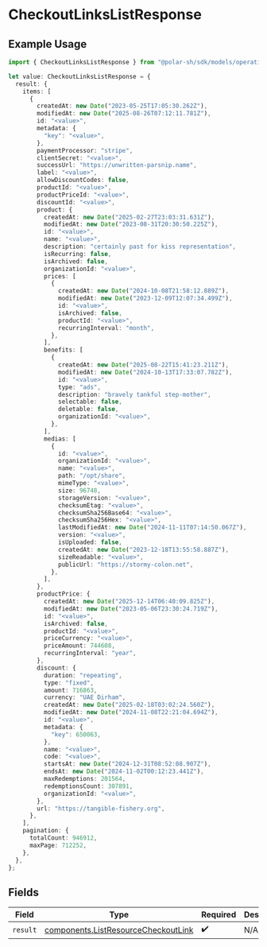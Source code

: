 # CheckoutLinksListResponse

## Example Usage

```typescript
import { CheckoutLinksListResponse } from "@polar-sh/sdk/models/operations/checkoutlinkslist.js";

let value: CheckoutLinksListResponse = {
  result: {
    items: [
      {
        createdAt: new Date("2023-05-25T17:05:30.262Z"),
        modifiedAt: new Date("2025-08-26T07:12:11.781Z"),
        id: "<value>",
        metadata: {
          "key": "<value>",
        },
        paymentProcessor: "stripe",
        clientSecret: "<value>",
        successUrl: "https://unwritten-parsnip.name",
        label: "<value>",
        allowDiscountCodes: false,
        productId: "<value>",
        productPriceId: "<value>",
        discountId: "<value>",
        product: {
          createdAt: new Date("2025-02-27T23:03:31.631Z"),
          modifiedAt: new Date("2023-08-31T20:30:50.225Z"),
          id: "<value>",
          name: "<value>",
          description: "certainly past for kiss representation",
          isRecurring: false,
          isArchived: false,
          organizationId: "<value>",
          prices: [
            {
              createdAt: new Date("2024-10-08T21:58:12.889Z"),
              modifiedAt: new Date("2023-12-09T12:07:34.499Z"),
              id: "<value>",
              isArchived: false,
              productId: "<value>",
              recurringInterval: "month",
            },
          ],
          benefits: [
            {
              createdAt: new Date("2025-08-22T15:41:23.211Z"),
              modifiedAt: new Date("2024-10-13T17:33:07.782Z"),
              id: "<value>",
              type: "ads",
              description: "bravely tankful step-mother",
              selectable: false,
              deletable: false,
              organizationId: "<value>",
            },
          ],
          medias: [
            {
              id: "<value>",
              organizationId: "<value>",
              name: "<value>",
              path: "/opt/share",
              mimeType: "<value>",
              size: 96748,
              storageVersion: "<value>",
              checksumEtag: "<value>",
              checksumSha256Base64: "<value>",
              checksumSha256Hex: "<value>",
              lastModifiedAt: new Date("2024-11-11T07:14:50.067Z"),
              version: "<value>",
              isUploaded: false,
              createdAt: new Date("2023-12-18T13:55:58.887Z"),
              sizeReadable: "<value>",
              publicUrl: "https://stormy-colon.net",
            },
          ],
        },
        productPrice: {
          createdAt: new Date("2025-12-14T06:40:09.825Z"),
          modifiedAt: new Date("2023-05-06T23:30:24.719Z"),
          id: "<value>",
          isArchived: false,
          productId: "<value>",
          priceCurrency: "<value>",
          priceAmount: 744608,
          recurringInterval: "year",
        },
        discount: {
          duration: "repeating",
          type: "fixed",
          amount: 716863,
          currency: "UAE Dirham",
          createdAt: new Date("2025-02-18T03:02:24.560Z"),
          modifiedAt: new Date("2024-11-08T22:21:04.694Z"),
          id: "<value>",
          metadata: {
            "key": 650063,
          },
          name: "<value>",
          code: "<value>",
          startsAt: new Date("2024-12-31T08:52:08.907Z"),
          endsAt: new Date("2024-11-02T00:12:23.441Z"),
          maxRedemptions: 201564,
          redemptionsCount: 307891,
          organizationId: "<value>",
        },
        url: "https://tangible-fishery.org",
      },
    ],
    pagination: {
      totalCount: 946912,
      maxPage: 712252,
    },
  },
};
```

## Fields

| Field                                                                                      | Type                                                                                       | Required                                                                                   | Description                                                                                |
| ------------------------------------------------------------------------------------------ | ------------------------------------------------------------------------------------------ | ------------------------------------------------------------------------------------------ | ------------------------------------------------------------------------------------------ |
| `result`                                                                                   | [components.ListResourceCheckoutLink](../../models/components/listresourcecheckoutlink.md) | :heavy_check_mark:                                                                         | N/A                                                                                        |